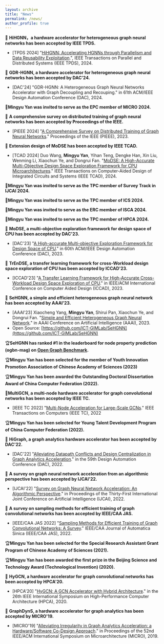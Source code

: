```yaml
---
layout: archive
title: "News"
permalink: /news/
author_profile: true
---
```


📝 **HiHGNN，a hardware accelerator for heterogeneous graph neural networks has been accepted by IEEE TPDS.**
* [TPDS 2024] "[HiHGNN: Accelerating HGNNs through Parallelism and Data Reusability Exploitation](https://arxiv.org/pdf/2307.12765).", IEEE Transactions on Parallel and Distributed Systems (IEEE TPDS), 2024.

📝 **GDR-HGNN, a hardware accelerator for heterogeneous graph neural networks has been accepted by DAC'24.**
* [DAC'24] "GDR-HGNN: A Heterogeneous Graph Neural Networks Accelerator with Graph Decoupling and Recouping." in 61th ACM/IEEE Design Automation Conference (DAC), 2024.

🧐**Mingyu Yan was invited to serve as the EPC member of MICRO 2024.**

📝 **A comprehensive survey on distributed training of graph neural networks has been accepted by Proceedings of the IEEE.**
* [PIEEE 2024] "[A Comprehensive Survey on Distributed Training of Graph Neural Networks](https://ieeexplore.ieee.org/abstract/document/10348966/)." Proceedings of the IEEE (PIEEE), 2023.

📝 **Extension design of MoDSE has been accepted by IEEE TCAD.**
* [TCAD 2024] Duo Wang, **Mingyu Yan**, Yihan Teng, Dengke Han, Xin Liu, Wenming Li, Xiaochun Ye, and Dongrui Fan. "[MoDSE: A High-Accurate Multi-Objective Design Space Exploration Framework for CPU Microarchitectures](https://ieeexplore.ieee.org/abstract/document/10345735)." IEEE Transactions on Computer-Aided Design of Integrated Circuits and Systems (IEEE TCAD), 2024.
  
🧐**Mingyu Yan was invited to serve as the TPC member of Survey Track in IJCAI 2024.**

🧐**Mingyu Yan was invited to serve as the TPC member of ICS 2024.**

🧐**Mingyu Yan was invited to serve as the ERC member of ISCA 2024.**

🧐**Mingyu Yan was invited to serve as the TPC member of HPCA 2024.**

📝 **MoDSE, a multi-objective exploration framework for design space of CPU has been accepted by DAC'23.**
* [DAC'23] "[A High-accurate Multi-objective Exploration Framework for Design Space of CPU](https://ieeexplore.ieee.org/abstract/document/10247790/)." in 60th ACM/IEEE Design Automation Conference (DAC), 2023.

📝 **TrEnDSE, a transfer learning framework for cross-Workload design space exploration of CPU has been accepted by ICCAD'23.**
* [ICCAD'23] "[A Transfer Learning Framework for High-Accurate Cross-Workload Design Space Exploration of CPU](https://ieeexplore.ieee.org/abstract/document/10323840/)." in IEEE/ACM International Conference on Computer Aided Design (ICCAD), 2023.

📝 **SeHGNN, a simple and efficient heterogeneous graph neural network has been accepted by AAAI'23.**
* [AAAI'23] Xiaocheng Yang, **Mingyu Yan**, Shirui Pan, Xiaochun Ye, and Dongrui Fan. "[Simple and Efficient Heterogeneous Graph Neural Network](https://ojs.aaai.org/index.php/AAAI/article/view/26283)." in AAAI Conference on Artificial Intelligence (AAAI), 2023.
* Open Source: [https://github.com/ICT-GIMLab/SeHGNN](https://github.com/ICT-GIMLab/SeHGNN)

🏆**SeHGNN has ranked #1 in the leaderboard for node property prediction (ogbn-mag) on [Open Graph Benchmark](https://ogb.stanford.edu).**
  
🏆**Mingyu Yan has been selected for the member of Youth Innovation Promotion Association of Chinese Academy of Sciences (2023)**

🏆**Mingyu Yan has been awarded the Outstanding Doctoral Dissertation Award of China Computer Federation (2022).**

📝**MultiGCN, a multi-node hardware accelerator for graph convolutional networks has been accepted by IEEE TC.**
* [IEEE TC 2022] "[Multi-Node Acceleration for Large-Scale GCNs](https://ieeexplore.ieee.org/abstract/document/9893364/)." IEEE Transactions on Computers (IEEE TC), 2022

🏆**Mingyu Yan has been selected for Young Talent Development Program of China Computer Federation (2022).**

📝 **HiGraph, a graph analytics hardware accelerator has been accepted by DAC'22.**
* [DAC'22] "[Alleviating Datapath Conflicts and Design Centralization in Graph Analytics Acceleration](https://dl.acm.org/doi/abs/10.1145/3489517.3530524)." in the 59th Design Automation Conference (DAC), 2022.

📝 **A survey on graph neural network acceleration from an algorithmic perspective has been accepted by IJCAI'22.**
* [IJCAI'22] "[Survey on Graph Neural Network Acceleration: An Algorithmic Perspective](https://arxiv.org/abs/2202.04822)." in Proceedings of the Thirty-First International Joint Conference on Artificial Intelligence (IJCAI), 2022.

📝 **A survey on sampling methods for efficient training of graph convolutional networks has been accepted by IEEE/CAA JAS.**
* [IEEE/CAA JAS 2022] "[Sampling Methods for Efficient Training of Graph Convolutional Networks: A Survey](https://ieeexplore.ieee.org/abstract/document/9601152/)." IEEE/CAA Journal of Automatica Sinica (IEEE/CAA JAS), 2022.


🏆**Mingyu Yan has been selected for the Special Research Assistant Grant Program of Chinese Academy of Sciences (2021).**

🏆**Mingyu Yan has been awarded the first prize in the Beijing Science and Technology Award (Technological Invention) (2020).**

📝 **HyGCN, a hardware accelerator for graph convolutional networks has been accepted by HPCA'20.**
* [HPCA'20] "[HyGCN: A GCN Accelerator with Hybrid Architecture](https://ieeexplore.ieee.org/abstract/document/9065592/)." in the 26th IEEE International Symposium on High-Performance Computer Architecture (HPCA), 2020.

📝 **GraphDynS, a hardware accelerator for graph analytics has been accepted by MICRO'19.**    
* [MICRO'19] "[Alleviating Irregularity in Graph Analytics Acceleration: a Hardware/Software Co-Design Approach](https://dl.acm.org/doi/abs/10.1145/3352460.3358318)." in Proceedings of the 52nd IEEE/ACM International Symposium on Microarchitecture (MICRO), 2019.
